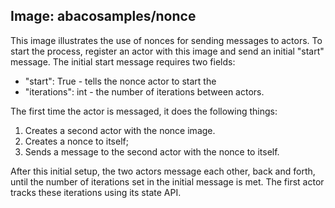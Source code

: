 ## Image: abacosamples/nonce ##

This image illustrates the use of nonces for sending messages to actors. To start the process, register
an actor with this image and send an initial "start" message. The initial start message requires two
fields:
  * "start": True - tells the nonce actor to start the
  * "iterations": int - the number of iterations between actors.

The first time the actor is messaged, it does the following things:
1. Creates a second actor with the nonce image.
2. Creates a nonce to itself;
3. Sends a message to the second actor with the nonce to itself.

After this initial setup, the two actors message each other, back and forth, until the number of iterations
set in the initial message is met. The first actor tracks these iterations using its state API.
